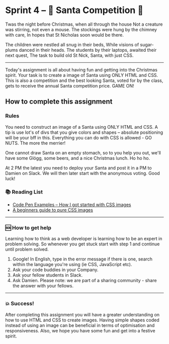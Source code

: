# Sprint 4 – :santa: Santa Competition :santa:

Twas the night before Christmas, when all through the house
Not a creature was stirring, not even a mouse.
The stockings were hung by the chimney with care,
In hopes that St Nicholas soon would be there.

The children were nestled all snug in their beds,
While visions of sugar-plums danced in their heads.
The students by their laptops, awaited their next quest,
The task to build old St Nick, Santa, with just CSS.

---

Today's assignment is all about having fun and getting into the Christmas spirit. Your task is to create a image of Santa using ONLY HTML and CSS. This is also a competition and the best looking Santa, voted for by the class, gets to receive the annual Santa competition price. GAME ON!

## How to complete this assignment

### Rules

You need to construct an image of a Santa using ONLY HTML and CSS. A tip is use lot's of divs that you give colors and shapes – absolute positioning will be your bff in this. Everything you can do with CSS is allowed - GO NUTS. The more the merrier!

One cannot draw Santa on an empty stomach, so to you help you out, we'll have some Glögg, some beers, and a nice Christmas lunch. Ho ho ho.

At 2 PM the latest you need to deploy your Santa and post it in a PM to Damien on Slack. We will then later start with the anonymous voting. Good luck!

### :books: Reading List

* [Code Pen Examples – How I got started with CSS images](https://blog.prototypr.io/how-i-started-drawing-css-images-3fd878675c89)
* [A beginners guide to pure CSS images](https://medium.com/coding-artist/a-beginners-guide-to-pure-css-images-ef9a5d069dd2)

---

### :sos: How to get help
Learning how to think as a web developer is learning how to be an expert in problem solving. So whenever you get stuck start with step 1 and continue until problem solved.

1. Google! In English, type in the error message if there is one, search within the language you're using (ie CSS, JavaScript etc).
2. Ask your code buddies in your Company.
3. Ask your fellow students in Slack.
4. Ask Damien. Please note: we are part of a sharing community - share the answer with your fellows.

---

### :boom: Success!

After completing this assignment you will have a greater understanding on how to use HTML and CSS to create images. Having simple shapes coded instead of using an image can be beneficial in terms of optimisation and responsiveness. Also, we hope you have some fun and get into a festive spirit.
